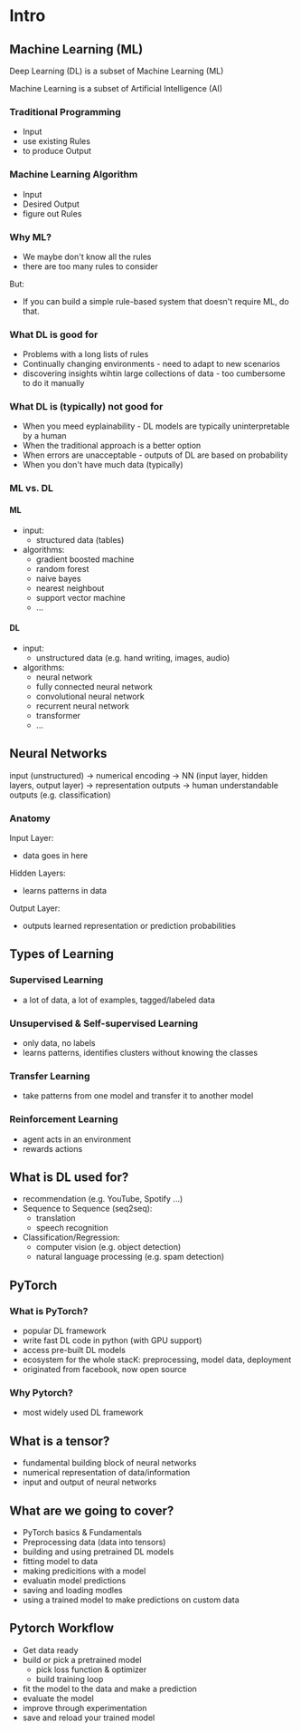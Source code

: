# Intro

## Machine Learning (ML)

Deep Learning (DL) is a subset of Machine Learning (ML)

Machine Learning is a subset of Artificial Intelligence (AI)

### Traditional Programming

- Input
- use existing Rules
- to produce Output

### Machine Learning Algorithm

- Input
- Desired Output
- figure out Rules

### Why ML?

- We maybe don't know all the rules
- there are too many rules to consider

But:

- If you can build a simple rule-based system that doesn't require ML, do that.

### What DL is good for

- Problems with a long lists of rules
- Continually changing environments - need to adapt to new scenarios
- discovering insights wihtin large collections of data - too cumbersome to do it manually

### What DL is (typically) not good for

- When you meed eyplainability - DL models are typically uninterpretable by a human
- When the traditional approach is a better option
- When errors are unacceptable - outputs of DL are based on probability
- When you don't have much data (typically)

### ML vs. DL

#### ML

- input:
  - structured data (tables)
- algorithms:
  - gradient boosted machine
  - random forest
  - naive bayes
  - nearest neighbout
  - support vector machine
  - ...

#### DL

- input:
  - unstructured data (e.g. hand writing, images, audio)
- algorithms:
  - neural network
  - fully connected neural network
  - convolutional neural network
  - recurrent neural network
  - transformer
  - ...

## Neural Networks

input (unstructured) -> numerical encoding -> NN (input layer, hidden layers, output layer) -> representation outputs -> human understandable outputs (e.g. classification)

### Anatomy

Input Layer:

- data goes in here

Hidden Layers:

- learns patterns in data

Output Layer:

- outputs learned representation or prediction probabilities

## Types of Learning

### Supervised Learning

- a lot of data, a lot of examples, tagged/labeled data

### Unsupervised & Self-supervised Learning

- only data, no labels
- learns patterns, identifies clusters without knowing the classes

### Transfer Learning

- take patterns from one model and transfer it to another model

### Reinforcement Learning

- agent acts in an environment
- rewards actions

## What is DL used for?

- recommendation (e.g. YouTube, Spotify ...)
- Sequence to Sequence (seq2seq):
  - translation
  - speech recognition
- Classification/Regression:
  - computer vision (e.g. object detection)
  - natural language processing (e.g. spam detection)

## PyTorch

### What is PyTorch?

- popular DL framework
- write fast DL code in python (with GPU support)
- access pre-built DL models
- ecosystem for the whole stacK: preprocessing, model data, deployment
- originated from facebook, now open source

### Why Pytorch?

- most widely used DL framework

## What is a tensor?

- fundamental building block of neural networks
- numerical representation of data/information
- input and output of neural networks

## What are we going to cover?

- PyTorch basics & Fundamentals
- Preprocessing data (data into tensors)
- building and using pretrained DL models
- fitting model to data
- making predicitions with a model
- evaluatin model predictions
- saving and loading modles
- using a trained model to make predictions on custom data

## Pytorch Workflow

- Get data ready
- build or pick a pretrained model
  - pick loss function & optimizer
  - build training loop
- fit the model to the data and make a prediction
- evaluate the model
- improve through experimentation
- save and reload your trained model

